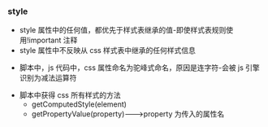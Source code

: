 ### style

- style 属性中的任何值，都优先于样式表继承的值-即使样式表规则使用!important 注释
- style 属性中不反映从 css 样式表中继承的任何样式信息

* 脚本中，js 代码中，css 属性命名为驼峰式命名，原因是连字符-会被 js 引擎识别为减法运算符

- 脚本中获得 css 所有样式的方法
  - getComputedStyle(element)
  * getPropertyValue(property)--->property 为传入的属性名
